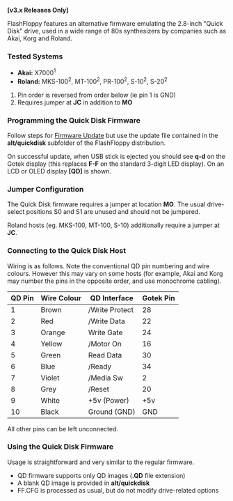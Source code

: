 
**[v3.x Releases Only]**

FlashFloppy features an alternative firmware emulating the 2.8-inch
"Quick Disk" drive, used in a wide range of 80s synthesizers
by companies such as Akai, Korg and Roland.

### Tested Systems

- **Akai:** X7000<sup>1</sup>
- **Roland:** MKS-100<sup>2</sup>, MT-100<sup>2</sup>, PR-100<sup>2</sup>, S-10<sup>2</sup>, S-20<sup>2</sup>
1. Pin order is reversed from order below (ie pin 1 is GND)
2. Requires jumper at **JC** in addition to **MO**

### Programming the Quick Disk Firmware

Follow steps for [Firmware Update](Firmware-Update) but use the update
file contained in the **alt/quickdisk** subfolder of the FlashFloppy
distribution.

On successful update, when USB stick is ejected you should see **q-d**
on the Gotek display (this replaces **F-F** on the standard 3-digit
LED display). On an LCD or OLED display **[QD]** is shown.

### Jumper Configuration

The Quick Disk firmware requires a jumper at location **MO**. The usual
drive-select positions S0 and S1 are unused and should not be jumpered.

Roland hosts (eg. MKS-100, MT-100, S-10) additionally require a jumper
at **JC**.

### Connecting to the Quick Disk Host

Wiring is as follows. Note the conventional QD pin numbering and wire
colours. However this may vary on some hosts (for example, Akai and Korg
may number the pins in the opposite order, and use monochrome cabling).

|QD Pin  |Wire Colour| QD Interface   |Gotek Pin|
|--------|-----------|----------------|---------|
|   1    | Brown     | /Write Protect |   28    |
|   2    | Red       | /Write Data    |   22    |
|   3    | Orange    | Write Gate     |   24    |
|   4    | Yellow    | /Motor On      |   16    |
|   5    | Green     | Read Data      |   30    |
|   6    | Blue      | /Ready         |   34    |
|   7    | Violet    | /Media Sw      |    2    |
|   8    | Grey      | /Reset         |   20    |
|   9    | White     | +5v (Power)    |  +5v    |
|  10    | Black     | Ground (GND)   |  GND    |

All other pins can be left unconnected.

### Using the Quick Disk Firmware

Usage is straightforward and very similar to the regular firmware.
* QD firmware supports only QD images (**.QD** file extension)
* A blank QD image is provided in **alt/quickdisk**
* FF.CFG is processed as usual, but do not modify drive-related
  options
